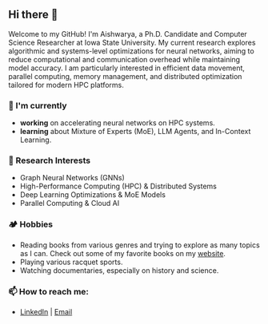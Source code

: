 ## Hi there 👋

Welcome to my GitHub! I'm Aishwarya, a Ph.D. Candidate and Computer Science Researcher at Iowa State University. My current research explores algorithmic and systems-level optimizations for neural networks, aiming to reduce computational and communication overhead while maintaining model accuracy. I am particularly interested in efficient data movement, parallel computing, memory management, and distributed optimization tailored for modern HPC platforms.  

### 🔭 I'm currently
-  **working** on accelerating neural networks on HPC systems.
-  **learning** about Mixture of Experts (MoE), LLM Agents, and In-Context Learning.  

### 🚀 Research Interests  
- Graph Neural Networks (GNNs) 
- High-Performance Computing (HPC) & Distributed Systems  
- Deep Learning Optimizations & MoE Models  
- Parallel Computing & Cloud AI

### 🏕️ Hobbies
- Reading books from various genres and trying to explore as many topics as I can. Check out some of my favorite books on my [website](https://aishwaryyasarkar.github.io/).
- Playing various racquet sports.
- Watching documentaries, especially on history and science.
  
### 📫 How to reach me:  
- [LinkedIn](https://www.linkedin.com/in/aishwaryya-sarkar) | [Email](mailto:aishwarya.sarkar@outlook.com)

